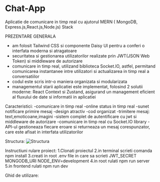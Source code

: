 # Chat-App

Aplicatie de comunicare in timp real cu ajutorul MERN ( MongoDB, Express.js,React.js,Node.js) Stack

PREZENTARE GENERALA
- am folosit Tailwind CSS si componente Daisy UI pentru a conferi o interfata moderna si atragatoare
- securitatea si gestionarea utilizatorilor realizate prin JWT(JSON Web Token) si middleware de autorizare 
- comunicare in timp real, utilizand biblioteca Socket.lO, astfel, permitand comunicarea instantanee intre utilizatori si actualizarea in timp real a conversatiilor
- codul este scris intr-o maniera organizata si modularizata
- managementul starii aplicatiei este implementat, folosind 2 solutii moderne: React Context si Zustand,  asigurand un management eficient al fluxului de date si
informatii in aplicatiei

Caracteristici:
-comunicare in timp real
-online status in timp real
-sunet notificare primire mesaj
-design atractiv
-cod organizat
-trimitere mesaj: text,emoticoane,imagini
-sistem complet de autentificare cu jwt si middleware de autorizare
-comunicare in timp real cu Socket.IO library
-API-ul gestioneaza fiecare eroare si returneaza un mesaj corespunzator, care
 este afisat in interfata utilizatorilor
 
 Structura:
![Structura](https://github.com/user-attachments/assets/dcbef46a-6b32-407b-8648-751948270298)

 Instructiuni rulare proiect:
 1.Clonati proiectul
 2.in terminal scrieti comanda npm install
 3.creati in root .env file in care sa scrieti 
 JWT_SECRET
 MONGODB_URI
 NODE_ENV=development
 4.in root rulati npm run server
 5.in frontend rulati npm run dev
 
 

 Ghid de utilizare:


